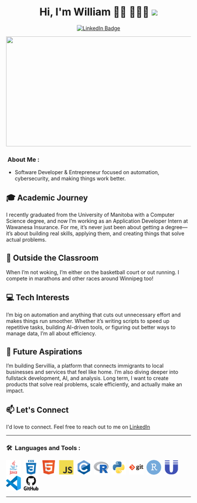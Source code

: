 <h1 align="center"> Hi, I'm William 👋🏾 👨🏾‍💻 <img src="https://media.giphy.com/media/hvRJCLFzcasrR4ia7z/giphy.gif" width="40"></h1>
<p align="center">
<a href="https://www.linkedin.com/in/william-odumah-460748233/"><img src="https://img.shields.io/badge/LinkedIn-blue?style=for-the-badge&logo=linkedin&logoColor=white" alt="LinkedIn Badge"></a>
</p>


<p align="center"><img src="https://media.giphy.com/media/v1.Y2lkPTc5MGI3NjExYmg4aXJtMDJ0cWxjdDhla2w4YW1pbHI5OWs5c2ZpYmVyNDkwbGtvbCZlcD12MV9naWZzX3NlYXJjaCZjdD1n/JIX9t2j0ZTN9S/giphy.gif" width="600" height="300"  /></p>





### &nbsp;About Me :

- Software Developer & Entrepreneur focused on automation, cybersecurity, and making things work better.

## 🎓 Academic Journey

I recently graduated from the University of Manitoba with a Computer Science degree, and now I’m working as an Application Developer Intern at Wawanesa Insurance. For me, it’s never just been about getting a degree—it’s about building real skills, applying them, and creating things that solve actual problems.

## 🏀 Outside the Classroom

When I’m not woking, I’m either on the basketball court or out running. I compete in marathons and other races around Winnipeg too!

## 💻 Tech Interests

I’m big on automation and anything that cuts out unnecessary effort and makes things run smoother. Whether it’s writing scripts to speed up repetitive tasks, building AI-driven tools, or figuring out better ways to manage data, I’m all about efficiency.

## 🌟 Future Aspirations

I’m building Servillia, a platform that connects immigrants to local businesses and services that feel like home. I’m also diving deeper into fullstack development, AI, and analysis. Long term, I want to create products that solve real problems, scale efficiently, and actually make an impact.

## 📫 Let's Connect

I'd love to connect. Feel free to reach out to me on [LinkedIn](https://www.linkedin.com/in/william-odumah-460748233/)

---

### 🛠 &nbsp;Languages and Tools :

<p>
<img src="https://github.com/devicons/devicon/blob/master/icons/java/java-original-wordmark.svg" title="Java" alt="Java" width="40" height="40"/>&nbsp;
<img src="https://github.com/devicons/devicon/blob/master/icons/css3/css3-plain-wordmark.svg"  title="CSS3" alt="CSS" width="40" height="40"/>&nbsp;
<img src="https://github.com/devicons/devicon/blob/master/icons/html5/html5-original.svg" title="HTML5" alt="HTML" width="40" height="40"/>&nbsp;
<img src="https://github.com/devicons/devicon/blob/master/icons/javascript/javascript-original.svg" title="JavaScript" alt="JavaScript" width="40" height="40"/>&nbsp;
<img src="https://github.com/devicons/devicon/blob/master/icons/c/c-original.svg" title="C" alt="C" width="40" height="40"/>&nbsp;
<img src="https://github.com/devicons/devicon/blob/master/icons/r/r-original.svg" title="R" alt="R" width="40" height="40"/>&nbsp;
<img src="https://github.com/devicons/devicon/blob/master/icons/python/python-original.svg" title="Python" alt="Python" width="40" height="40"/>&nbsp;
<img src="https://github.com/devicons/devicon/blob/master/icons/git/git-original-wordmark.svg" title="Git" **alt="Git" width="40" height="40"/>&nbsp;
<img src="https://github.com/devicons/devicon/blob/master/icons/rstudio/rstudio-original.svg" title="RStudio" **alt="RStudio" width="40" height="40"/>&nbsp;
<img src="https://github.com/devicons/devicon/blob/master/icons/unix/unix-original.svg" title="Unix" **alt="Unix" width="40" height="40"/>&nbsp;
<img src="https://github.com/devicons/devicon/blob/master/icons/vscode/vscode-original.svg" title="VSCode" **alt="VSCode" width="40" height="40"/>&nbsp;
<img src="https://github.com/devicons/devicon/blob/master/icons/github/github-original-wordmark.svg" title="github" **alt="github" width="40" height="40"/>&nbsp;
</p>

---

